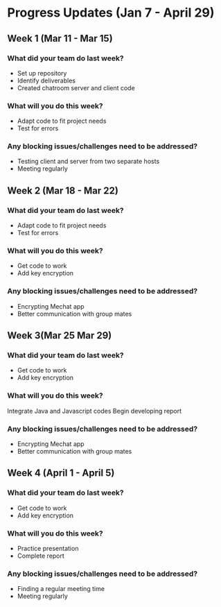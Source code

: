# Progress Updates (Jan 7 - April 29)

## Week 1 (Mar 11 - Mar 15)

### What did your team do last week?
* Set up repository
* Identify deliverables
* Created chatroom server and client code

### What will you do this week?
* Adapt code to fit project needs
* Test for errors

### Any blocking issues/challenges need to be addressed?
* Testing client and server from two separate hosts
* Meeting regularly


## Week 2 (Mar 18 - Mar 22)

### What did your team do last week?
* Adapt code to fit project needs
* Test for errors


### What will you do this week?
* Get code to work
* Add key encryption

### Any blocking issues/challenges need to be addressed?
* Encrypting Mechat app 
* Better communication with group mates

## Week 3(Mar 25 Mar 29)

### What did your team do last week?
* Get code to work
* Add key encryption

### What will you do this week?
Integrate Java and Javascript codes
Begin developing report

### Any blocking issues/challenges need to be addressed?
* Encrypting Mechat app 
* Better communication with group mates

## Week 4 (April 1 - April 5)

### What did your team do last week?
* Get code to work
* Add key encryption

### What will you do this week?
* Practice presentation
* Complete report

### Any blocking issues/challenges need to be addressed?
* Finding a regular meeting time
* Meeting regularly
